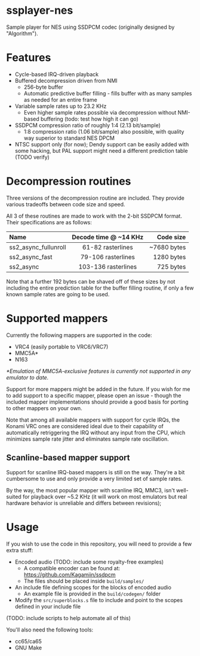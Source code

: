 # ssplayer-nes

Sample player for NES using SSDPCM codec (originally designed by "Algorithm").

# Features

- Cycle-based IRQ-driven playback
- Buffered decompression driven from NMI
  - 256-byte buffer
  - Automatic predictive buffer filling - fills buffer with as many samples as needed for an entire frame
- Variable sample rates up to 23.2 KHz
  - Even higher sample rates possible via decompression without NMI-based buffering (todo: test how high it can go)
- SSDPCM compression ratio of roughly 1:4 (2.13 bit/sample)
  - 1:8 compression ratio (1.06 bit/sample) also possible, with quality way superior to standard NES DPCM
- NTSC support only (for now); Dendy support can be easily added with some hacking, but PAL support might need a different prediction table (TODO verify)

# Decompression routines

Three versions of the decompression routine are included. They provide various tradeoffs between code size and speed.

All 3 of these routines are made to work with the 2-bit SSDPCM format. Their specifications are as follows:

| Name                          | Decode time @ ~14 KHz | Code size   |
|:------------------------------|:---------------------:|------------:|
| ss2_async_fullunroll          | 61-82 rasterlines     | ~7680 bytes |
| ss2_async_fast                | 79-106 rasterlines    | 1280 bytes  |
| ss2_async                     | 103-136 rasterlines   | 725 bytes   |

Note that a further 192 bytes can be shaved off of these sizes by not including the entire prediction table for the buffer filling routine, if only a few known sample rates are going to be used.

# Supported mappers

Currently the following mappers are supported in the code:

- VRC4 (easily portable to VRC6/VRC7)
- MMC5A*
- N163

_*Emulation of MMC5A-exclusive features is currently not supported in any emulator to date._

Support for more mappers might be added in the future. If you wish for me to add support to a specific mapper, please open an issue - though the included mapper implementations should provide a good basis for porting to other mappers on your own.

Note that among all available mappers with support for cycle IRQs, the Konami VRC ones are considered ideal due to their capability of automatically retriggering the IRQ without any input from the CPU, which minimizes sample rate jitter and eliminates sample rate oscillation.

## Scanline-based mapper support

Support for scanline IRQ-based mappers is still on the way. They're a bit cumbersome to use and only provide a very limited set of sample rates.

By the way, the most popular mapper with scanline IRQ, MMC3, isn't well-suited for playback over ~5.2 KHz (it will work on most emulators but real hardware behavior is unreliable and differs between revisions);

# Usage

If you wish to use the code in this repository, you will need to provide a few extra stuff:

- Encoded audio (TODO: include some royalty-free examples)
  - A compatible encoder can be found at: <https://github.com/Kagamiin/ssdpcm>
  - The files should be placed inside `build/samples/`
- An include file defining scopes for the blocks of encoded audio
  - An example file is provided in the `build/codegen/` folder
- Modify the `src/superblocks.s` file to include and point to the scopes defined in your include file

(TODO: include scripts to help automate all of this)

You'll also need the following tools:

- cc65/ca65
- GNU Make
